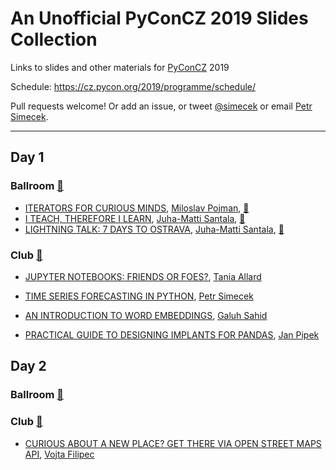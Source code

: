 # An Unofficial PyConCZ 2019 Slides Collection

Links to slides and other materials for 
[PyConCZ](https://pycon.cz) 2019

Schedule: <https://cz.pycon.org/2019/programme/schedule/>

Pull requests welcome! Or add an issue, or tweet
[@simecek](https://twitter.com/simecek) or email
[Petr Simecek](http://scr.im/simecek).

---

## Day 1

### Ballroom [🎥](https://www.youtube.com/watch?v=5JDtLnUbF6Q)

- [ITERATORS FOR CURIOUS MINDS](https://pojman.cz/2019/iterators/), [Miloslav Pojman](https://twitter.com/MiloslavPojman), [🎥](https://youtu.be/5JDtLnUbF6Q?t=20213)
- [I TEACH, THEREFORE I LEARN](https://www.slideshare.net/JuhaMattiSantala/i-teach-therefore-i-learn), [Juha-Matti Santala](https://twitter.com/hamatti), [🎥](https://youtu.be/5JDtLnUbF6Q?t=8399)
- [LIGHTNING TALK: 7 DAYS TO OSTRAVA](https://www.slideshare.net/JuhaMattiSantala/pycon-cz-2019-lightning-talk-7-days-to-ostrava), [Juha-Matti Santala](https://twitter.com/hamatti), [🎥](https://youtu.be/5JDtLnUbF6Q?t=31057)

### Club [🎥](https://www.youtube.com/watch?v=mniWotxI4C8)

- [JUPYTER NOTEBOOKS: FRIENDS OR FOES?](https://speakerdeck.com/trallard/jupyter-notebooks-friends-or-foes), [Tania Allard](https://twitter.com/ixek)

- [TIME SERIES FORECASTING IN PYTHON](http://bit.ly/PyConCZ2019), [Petr Simecek](https://twitter.com/simecek)

- [AN INTRODUCTION TO WORD EMBEDDINGS](https://speakerdeck.com/galuhsahid/introduction-to-word-embeddings), [Galuh Sahid](https://twitter.com/galuhsahid)

- [PRACTICAL GUIDE TO DESIGNING IMPLANTS FOR PANDAS](https://janpipek.github.io/talks/pycon-cz_2019/#/), [Jan Pipek](https://twitter.com/JanPipek)


## Day 2

### Ballroom [🎥](https://www.youtube.com/watch?v=3ci5jFykVxo)

### Club [🎥](https://www.youtube.com/watch?v=P3X0n-a0_hI)

- [CURIOUS ABOUT A NEW PLACE? GET THERE VIA OPEN STREET MAPS API](https://github.com/vojtech-filipec/PyConCZ-OSM-API), [Vojta Filipec](https://github.com/vojtech-filipec)

